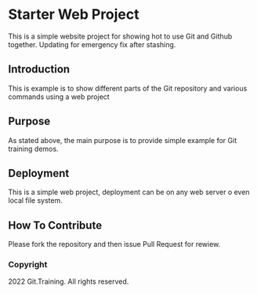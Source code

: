 # Starter Web Project
This is a simple website project for showing hot to use Git and Github together. 
Updating for emergency fix after stashing.

## Introduction
This is example is to show different parts of the Git repository and various commands using a web 
project
## Purpose
As stated above, the main purpose is to provide simple example for Git training demos.
## Deployment
This is a simple web project, deployment can be on any web server o even local file system.
## How To Contribute
Please fork the repository and then issue Pull Request for rewiew.
### Copyright

2022 Git.Training. All rights reserved.